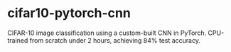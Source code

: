 # cifar10-pytorch-cnn
CIFAR-10 image classification using a custom-built CNN in PyTorch. CPU-trained from scratch under 2 hours, achieving 84% test accuracy.
